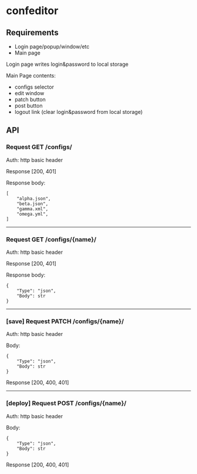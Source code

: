# confeditor

## Requirements

- Login page/popup/window/etc
- Main page

Login page writes login&password to local storage

Main Page contents:
- configs selector
- edit window
- patch button
- post button
- logout link (clear login&password from local storage)

## API

### Request GET /configs/

Auth: http basic header

Response [200, 401]

Response body:
```
[
    "alpha.json",
    "beta.json",
    "gamma.xml",
    "omega.yml",
]
```

***

### Request GET /configs/{name}/

Auth: http basic header

Response [200, 401]

Response body:
```
{
    "Type": "json",
    "Body": str
}
```

***

### [save] Request PATCH /configs/{name}/

Auth: http basic header

Body: 
```
{
    "Type": "json",
    "Body": str
}
```

Response [200, 400, 401]

***

### [deploy] Request POST /configs/{name}/

Auth: http basic header

Body: 
```
{
    "Type": "json",
    "Body": str
}
```

Response [200, 400, 401]
